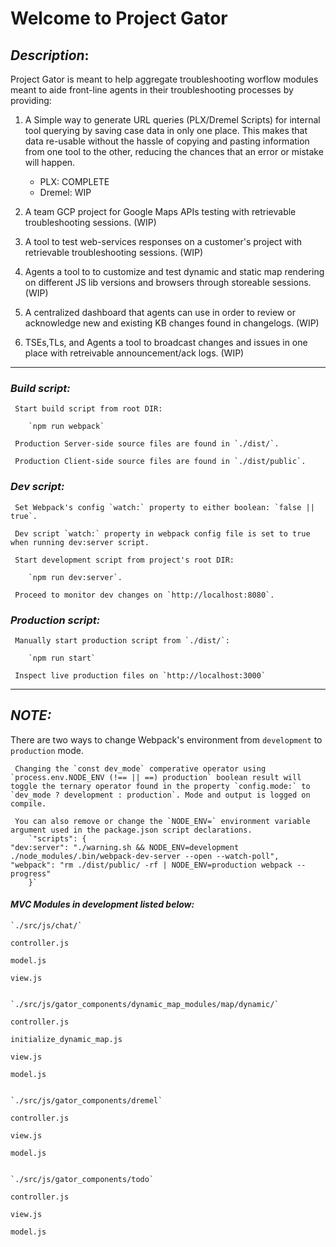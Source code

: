 #                                        Welcome to Project Gator


## _Description_: 

Project Gator is meant to help aggregate troubleshooting worflow modules meant to aide 
front-line agents in their troubleshooting processes by providing:

1. A Simple way to generate URL queries (PLX/Dremel Scripts) for internal tool querying 
by saving case data in only one place. 
This makes that data re-usable without the hassle of copying and pasting information 
from one tool to the other, reducing the chances that an error or mistake will happen. 
    - PLX: COMPLETE
    - Dremel: WIP 

2. A team GCP project for Google Maps APIs testing with retrievable troubleshooting sessions. (WIP)

3. A tool to test web-services responses on a customer's project with retrievable troubleshooting sessions. (WIP)

4. Agents a tool to to customize and test dynamic and static map rendering on different JS lib versions 
and browsers through storeable sessions. (WIP)

5. A centralized dashboard that agents can use in order to review 
or acknowledge new and existing KB changes found in changelogs. (WIP)

6. TSEs,TLs, and Agents a tool to broadcast changes and issues in one place 
with retreivable announcement/ack logs. (WIP)


***

### _Build script:_
    
     Start build script from root DIR: 
        
        `npm run webpack`

     Production Server-side source files are found in `./dist/`.

     Production Client-side source files are found in `./dist/public`.

### _Dev script:_ 
    
     Set Webpack's config `watch:` property to either boolean: `false || true`.
 
     Dev script `watch:` property in webpack config file is set to true when running dev:server script. 
    
     Start development script from project's root DIR:
        
        `npm run dev:server`.

     Proceed to monitor dev changes on `http://localhost:8080`.

### _Production  script:_

     Manually start production script from `./dist/`: 
    
        `npm run start` 

     Inspect live production files on `http://localhost:3000`

***

## _NOTE:_ 

There are two ways to change Webpack's environment from `development` to `production` mode. 

     Changing the `const dev_mode` comperative operator using `process.env.NODE_ENV (!== || ==) production` boolean result will toggle the ternary operator found in the property `config.mode:` to `dev_mode ? development : production`. Mode and output is logged on compile.  

     You can also remove or change the `NODE_ENV=` environment variable argument used in the package.json script declarations.
        `"scripts": {
    "dev:server": "./warning.sh && NODE_ENV=development ./node_modules/.bin/webpack-dev-server --open --watch-poll",
    "webpack": "rm ./dist/public/ -rf | NODE_ENV=production webpack --progress"
        }` 

#### _MVC Modules in development listed below:_



    `./src/js/chat/`

    controller.js

    model.js

    view.js


    `./src/js/gator_components/dynamic_map_modules/map/dynamic/`

    controller.js

    initialize_dynamic_map.js

    view.js

    model.js


    `./src/js/gator_components/dremel`

    controller.js

    view.js

    model.js


    `./src/js/gator_components/todo`

    controller.js

    view.js

    model.js